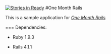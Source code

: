 [![Stories in Ready](https://badge.waffle.io/maxwofford/spawncamping-machine.png?label=ready&title=Ready)](https://waffle.io/maxwofford/spawncamping-machine)
#One Month Rails

This is a sample application for [*One Month Rails*](http://onemonthrails.com)

=== Dependencies:

* Ruby 1.9.3

* Rails 4.1.1